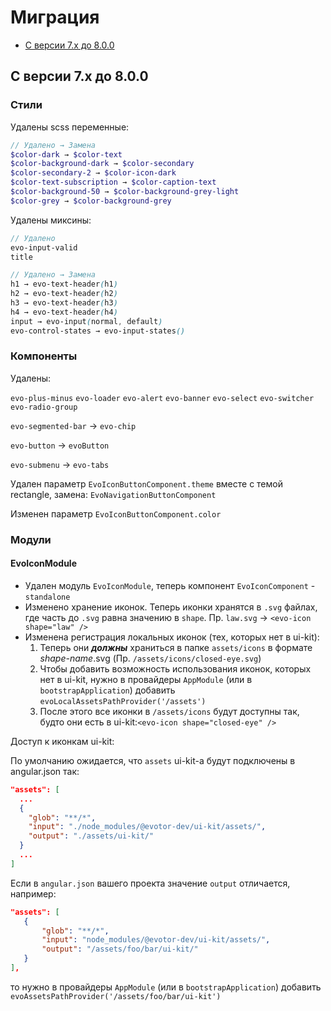 # Миграция

- [С версии 7.x до 8.0.0](#from-7x-to-800)

## <a name="from-7x-to-800"></a> С версии 7.x до 8.0.0

### Стили

Удалены scss переменные:

```scss
// Удалено → Замена
$color-dark → $color-text
$color-background-dark → $color-secondary
$color-secondary-2 → $color-icon-dark
$color-text-subscription → $color-caption-text
$color-background-50 → $color-background-grey-light
$color-grey → $color-background-grey
```

Удалены миксины:

```scss
// Удалено
evo-input-valid
title

// Удалено → Замена
h1 → evo-text-header(h1)
h2 → evo-text-header(h2)
h3 → evo-text-header(h3)
h4 → evo-text-header(h4)
input → evo-input(normal, default)
evo-control-states → evo-input-states()
```

### Компоненты

Удалены:

`evo-plus-minus`
`evo-loader`
`evo-alert`
`evo-banner`
`evo-select`
`evo-switcher`
`evo-radio-group`

`evo-segmented-bar` → `evo-chip`

`evo-button` → `evoButton`

`evo-submenu` → `evo-tabs`

Удален параметр `EvoIconButtonComponent.theme` вместе с темой rectangle, замена: `EvoNavigationButtonComponent`

Изменен параметр `EvoIconButtonComponent.color`

### Модули

#### EvoIconModule

- Удален модуль `EvoIconModule`, теперь компонент `EvoIconComponent` - `standalone`
- Изменено хранение иконок. Теперь иконки хранятся в `.svg` файлах, где часть до `.svg` равна значению в `shape`. Пр. `law.svg` → `<evo-icon shape="law" />`
- Изменена регистрация локальных иконок (тех, которых нет в ui-kit):
  1. Теперь они **_должны_** храниться в папке `assets/icons` в формате _shape-name_.svg (Пр. `/assets/icons/closed-eye.svg`)
  2. Чтобы добавить возможность использования иконок, которых нет в ui-kit, нужно в провайдеры `AppModule` (или в `bootstrapApplication`) добавить `evoLocalAssetsPathProvider('/assets')`
  3. После этого все иконки в `/assets/icons` будут доступны так, будто они есть в ui-kit:`<evo-icon shape="closed-eye" />`

Доступ к иконкам ui-kit:

По умолчанию ожидается, что `assets` ui-kit-а будут подключены в angular.json так:

```json
"assets": [
  ...
  {
    "glob": "**/*",
    "input": "./node_modules/@evotor-dev/ui-kit/assets/",
    "output": "./assets/ui-kit/"
  }
  ...
]

```

Если в `angular.json` вашего проекта значение `output` отличается, например:

```json
"assets": [
   {
       "glob": "**/*",
       "input": "node_modules/@evotor-dev/ui-kit/assets/",
       "output": "/assets/foo/bar/ui-kit/"
   }
],
```

то нужно в провайдеры `AppModule` (или в `bootstrapApplication`) добавить `evoAssetsPathProvider('/assets/foo/bar/ui-kit')`
